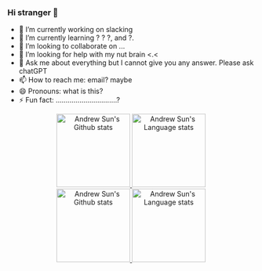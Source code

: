 ### Hi stranger 👋

- 🔭 I’m currently working on slacking
- 🌱 I’m currently learning ? ? ?, and ?.
- 👯 I’m looking to collaborate on ...
- 🤔 I’m looking for help with my nut brain <.<
- 💬 Ask me about everything but I cannot give you any answer. Please ask chatGPT
- 📫 How to reach me: email? maybe
- 😄 Pronouns: what is this?
- ⚡ Fun fact: ...............................?


<!-- Light Mode -->
<div align="center"> 
<a href="https://github.com/anuraghazra/github-readme-stats#gh-light-mode-only">
<img height=150 src="https://github-readme-stats-psfkrs202-tyriongump.vercel.app/api/top-langs/?username=TyrionGump&exclude_repo=github-readme-stats,Online_Hailing_System&count_private=true&layout=compact&langs_count=6&hide_border=true&role=owner,collaborator&theme=transparent" alt="Andrew Sun's Github stats" />
</a>
  
<a href="https://github.com/anuraghazra/github-readme-stats#gh-light-mode-only">
<img height=150 src="https://github-readme-stats-psfkrs202-tyriongump.vercel.app/api/top-langs/?username=TyrionGump&layout=compact&langs_count=6&count_private=true&hide_border=true&role=owner,collaborator&theme=transparent" alt="Andrew Sun's Language stats" />
</a>
</div>

<!-- Dark Mode -->
<div align="center"> 
<a href="https://github.com/anuraghazra/github-readme-stats#gh-dark-mode-only">
<img height=150 src="https://github-readme-stats-psfkrs202-tyriongump.vercel.app/api?username=TyrionGump&show_icons=true&count_private=true&line_height=28&hide_border=true&card_width=450&role=owner,collaborator&theme=radical&bg_color=0D1117" alt="Andrew Sun's Github stats" />
</a>

<a href="https://github.com/anuraghazra/github-readme-stats#gh-dark-mode-only">
<img height=150 src="https://github-readme-stats-psfkrs202-tyriongump.vercel.app/api/top-langs/?username=TyrionGump&exclude_repo=github-readme-stats,Online_Hailing_System&count_private=true&layout=compact&langs_count=6&hide_border=true&role=owner,collaborator&theme=radical&bg_color=0D1117" alt="Andrew Sun's Language stats" />
</a>
</div>

<!-- <picture>
<source 
  srcset="https://github-readme-stats-git-masterrstaa-rickstaa.vercel.app/api?username=TyrionGump&show_icons=true&count_private=true&line_height=28&hide_border=true&card_width=450&role=owner,collaborator&theme=radical&bg_color=ffffff00"
  media="(prefers-color-scheme: dark)"
/>
<source
  srcset="https://github-readme-stats-git-masterrstaa-rickstaa.vercel.app/api?username=TyrionGump&show_icons=true&count_private=true&line_height=28&hide_border=true&card_width=450&role=owner,collaborator&theme=transparent"
  media="(prefers-color-scheme: light)"
/>
<img src="https://github-readme-stats-git-masterrstaa-rickstaa.vercel.app/api?username=TyrionGump&show_icons=true&count_private=true&line_height=28&hide_border=true&card_width=450&role=owner,collaborator&theme=radical&bg_color=ffffff00" alt="Andrew Sun's Github stats" height="150"/>
</picture> -->
